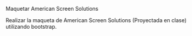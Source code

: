 Maquetar American Screen Solutions

Realizar la maqueta de American Screen Solutions (Proyectada en clase) utilizando bootstrap.